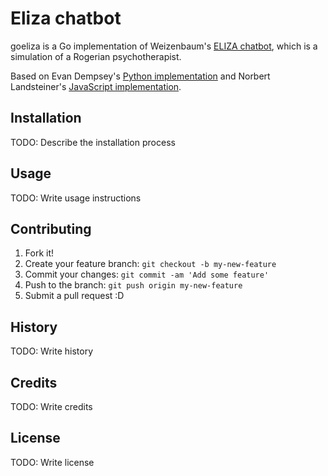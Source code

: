 # Eliza chatbot

goeliza is a Go implementation of Weizenbaum's [ELIZA chatbot](https://en.wikipedia.org/wiki/ELIZA), which is a simulation of a Rogerian psychotherapist. 

Based on Evan Dempsey's [Python implementation](https://www.smallsurething.com/implementing-the-famous-eliza-chatbot-in-python/) and Norbert Landsteiner's [JavaScript implementation](http://www.masswerk.at/elizabot/).

## Installation

TODO: Describe the installation process

## Usage

TODO: Write usage instructions

## Contributing

1. Fork it!
2. Create your feature branch: `git checkout -b my-new-feature`
3. Commit your changes: `git commit -am 'Add some feature'`
4. Push to the branch: `git push origin my-new-feature`
5. Submit a pull request :D

## History

TODO: Write history

## Credits

TODO: Write credits

## License

TODO: Write license
